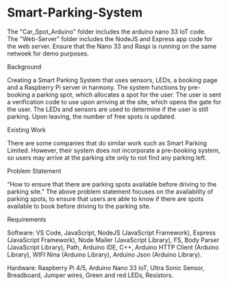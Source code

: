 # Smart-Parking-System

The "Car_Spot_Arduino" folder includes the arduino nano 33 IoT code.\
The "Web-Server" folder includes the NodeJS and Express app code for the web server.
Ensure that the Nano 33 and Raspi is running on the same netwoek for demo purposes.




Background

Creating a Smart Parking System that uses sensors, LEDs, a booking page and a Raspberry Pi server in harmony.
The system functions by pre-booking a parking spot, which allocates a spot for the user.  The user is sent a verification code to use upon arriving at the site, which opens the gate for the user. The LEDs and sensors are used to determine if the user is still parking. Upon leaving, the number of free spots is updated.

Existing Work

There are some companies that do similar work such as Smart Parking Limited. However, their system does not incorporate a pre-booking system, so users may arrive at the parking site only to not find any parking left.

Problem Statement

“How to ensure that there are parking spots available before driving to the parking site.”
The above problem statement focuses on the availability of parking spots, to ensure that users are able to know if there are spots available to book before driving to the parking site.

Requirements 

Software: VS Code, JavaScript, NodeJS (JavaScript Framework), Express (JavaScript Framework), Node Mailer (JavaScript Library), FS, Body Parser (JavaScript Library), Path, Arduino IDE, C++, Arduino HTTP Client (Arduino Library), WIFI Nina (Arduino Library), Arduino Json (Arduino Library).

Hardware: Raspberry Pi 4/5, Arduino Nano 33 IoT, Ultra Sonic Sensor, Breadboard, Jumper wires, Green and red LEDs, Resistors.
